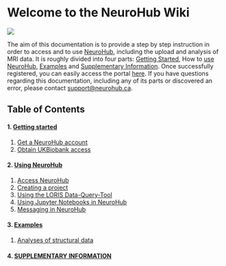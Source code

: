 # **Welcome to the NeuroHub Wiki**

![](https://neurohub.ca/images/logo-neurohub.png)

The aim of this documentation is to provide a step by step instruction in order to access and to use [NeuroHub](https://neurohub.ca/), including the upload and analysis of MRI data. 
It is roughly divided into four parts: [Getting Started](https://github.com/neurohub/neurohub_documentation/wiki/1.Getting-started), How to [use NeuroHub](https://github.com/neurohub/neurohub_documentation/wiki/Access-NeuroHub), [Examples](https://github.com/neurohub/neurohub_documentation/wiki/Examples) and [Supplementary Information](https://github.com/neurohub/neurohub_documentation/wiki/Supplementary-Information). 
Once successfully registered, you can easily access the portal [here](https://portal.neurohub.ca).
If you have questions regarding this documentation, including any of its parts or discovered an error, please contact support@neurohub.ca.


## Table of Contents
#### 1. [Getting started](https://github.com/neurohub/neurohub_documentation/wiki/1.0.Getting-started)
  1. [Get a NeuroHub account](https://github.com/neurohub/neurohub_documentation/wiki/1.1.Get-a-NeuroHub-account)
  1. [Obtain UKBiobank access](https://github.com/neurohub/neurohub_documentation/wiki/1.2.UKBiobank-Access-Request)

#### 2. [Using NeuroHub](https://github.com/neurohub/neurohub_documentation/wiki/2.0.Using-NeuroHub)
  1. [Access NeuroHub](https://github.com/neurohub/neurohub_documentation/wiki/2.1.Access-NeuroHub)
  2. [Creating a project](https://github.com/neurohub/neurohub_documentation/wiki/2.2.Creating-a-project)
  3. [Using the LORIS Data-Query-Tool](https://github.com/neurohub/neurohub_documentation/wiki/2.3.Using-the-LORIS-Data-Query-Tool-(DQT))
  4. [Using Jupyter Notebooks in NeuroHub](https://github.com/neurohub/neurohub_documentation/wiki/2.4-Jupyter-Notebooks)
  5. [Messaging in NeuroHub](https://github.com/neurohub/neurohub_documentation/wiki/2.5.-Messaging)

#### 3. [Examples](https://github.com/neurohub/neurohub_documentation/wiki/3.0.Examples)
  1. [Analyses of structural data](https://github.com/neurohub/neurohub_documentation/wiki/3.1.Example-1-Analyses-of-structural-data)


#### 4. [SUPPLEMENTARY INFORMATION](https://github.com/neurohub/neurohub_documentation/wiki/4.0.Supplementary-Information)